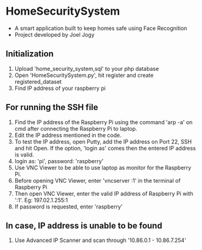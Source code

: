 # HomeSecuritySystem
- A smart application built to keep homes safe using Face Recognition
- Project developed by Joel Jogy

## Initialization 
1. Upload 'home_security_system,sql' to your php database
2. Open 'HomeSecuritySystem.py', hit register and create registered_dataset
2. Find IP address of your raspberry pi 

## For running the SSH file 
1. Find the IP address of the Raspberry Pi using the command 'arp -a' on cmd after connecting the Raspberry Pi to laptop. 
2. Edit the IP address mentioned in the code. 
3. To test the IP address, open Putty, add the IP address on Port 22, SSH and hit Open. If the option, 'login as' comes then the entered IP address is valid. 
4. login as: 'pi', password: 'raspberry' 
5. Use VNC Viewer to be able to use laptop as monitor for the Raspberry Pi. 
6. Before opening VNC Viewer, enter 'vncserver :1' in the terminal of Raspberry Pi 
7. Then open VNC Viewer, enter the valid IP address of Raspberry Pi with ':1'. 
   Eg: 197.02.1.255:1 
8. If password is requested, enter 'raspberry'

## In case, IP address is unable to be found 

1. Use Advanced IP Scanner and scan through '10.86.0.1 - 10.86.7.254'

